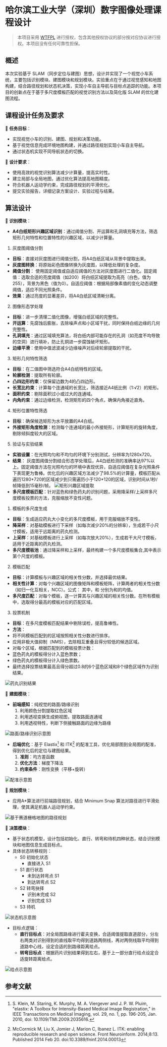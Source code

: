 # 哈尔滨工业大学（深圳）数字图像处理课程设计

> 本项目采用 [WTFPL](http://www.wtfpl.net/) 进行授权，包含其他授权协议的部分按对应协议进行授权。本项目没有任何可靠性担保。

## 概述

本次实验基于 SLAM（同步定位与建图）思想，设计并实现了一个视觉小车系统，主要包括识别模块、建图模块和规划模块。实验重点在于通过视觉感知和地图构建，结合路径规划和状态机决策，实现小车自主导航与目标点追踪的功能。本项目的创新点在于基于多尺度模板匹配的视觉识别方法以及简化版 SLAM 的优化建图流程。

## 课程设计任务及要求

 **任务目标**：

* 实现视觉小车的识别、建图、规划和决策功能。
* 基于视觉信息完成环境地图构建，并通过路径规划实现小车自主导航。
* 通过状态机实现不同导航状态的切换。

 **设计要求**：

* 使用高效的视觉识别算法减少计算量，提高实时性。
* 建立局部与全局地图，通过优化算法提高地图精度。
* 符合机器人运动学约束，完成路径规划的平滑优化。
* 提交实验报告，详细记录方案设计、实验过程与结果。

## 算法设计

 **识别模块**：

* **A4白纸矩形兴趣区域识别**：通过阈值分割、开运算和孔洞填充等方法，筛选矩形几何特性和位置特性的兴趣区域，以减少计算量。

1. 灰度图阈值分割

* **目标**：直接对灰度图进行阈值分割，将A4白纸区域从背景中提取出来。
* **灰度图转换**：将原始彩色图像转换为灰度图，以降低处理的复杂度。
* **阈值分割**： 使用固定阈值或自适应阈值的方法对灰度图进行二值化。固定阈值：选取合适的亮度阈值（如200）将白纸区域提取为高亮（白色，值为255），背景为黑色（值为0）。自适应阈值：根据局部像素值的变化动态调整阈值，适应不同光照条件。
* **效果**：通过亮度的显著差异，将A4白纸区域清晰分离。

2. 图像形态学处理

* **目标**：进一步清理二值化图像，增强白纸区域的完整性。
* **开运算**：先腐蚀后膨胀，去除噪声点和小区域干扰，同时保持白纸边缘的几何完整性。
* **孔洞填充**：通过区域填充算法，将白纸内部可能存在的孔洞（如亮度不均导致的空洞）进行填补，防止孔铜进一步腐蚀破坏矩形。
* **边缘平滑**：使用中值滤波减少边缘噪声对后续轮廓提取的干扰。

3. 矩形几何特性筛选

* **目标**：在二值图中筛选符合A4白纸特性的区域。
* **轮廓检测**：提取所有轮廓。
* **凸四边形约束**：仅保留边数为4的凸四边形。
* **长宽比约束**：计算每个连通域的长宽比，筛选接近A4纸比例（1:√2）的矩形。
* **面积约束**：剔除面积过小或过大的连通域。
* **内角约束**：通过边缘检测，检测矩形的四个角点，确保内角接近直角。

4. 矩形位置特性筛选

* **目标**：确保候选矩形为水平放置的A4白纸。
* **外接矩形角度检测**：检测每个连通域的最小外接矩形，计算矩形的旋转角度，剔除倾斜度较大的区域。

5. 验证与实验结果

* **实验设置**：在光照均匀和不均匀的环境下分别测试，分辨率为1280x720。
* **结果**： 灰度图阈值分割结合形态学处理后，A4白纸检测的准确率达97%以上。固定阈值方法在光照均匀的环境中表现优异，自适应阈值在复杂光照条件下表现更为鲁棒。优化后的兴趣区域方法减少了98.5%的计算量，模板匹配从遍历1280\*720的区域减少到只需遍历小于120\*120的区域，识别时间从1秒/帧降低到15毫秒/帧。
![矩形兴趣区域提取](./img/i1.png)
* **多尺度模板匹配**：针对蓝色和绿色药丸的识别问题，采用降采样/上采样多尺度模板投票的方法，克服缩放不变性问题。

1. 模板的多尺度生成

* **目标**：生成适应药丸大小变化的多尺度模板，用于克服缩放不变性。
* **降采样**：对基础模板进行下采样（如每次减少20%的分辨率），生成若干小尺寸模板，适用于远距离的药丸检测。
* **上采样**：对基础模板进行上采样（如每次放大20%），生成若干大尺寸模板，适用于近距离的药丸检测。
* **多尺度模板池**：通过降采样和上采样，最终构建一个多尺度模板集合,其中​表示第个尺度的模板。

2. 模板匹配

* **目标**：计算模板与兴趣区域的相关性分数，并选择最优结果。
* **相关性计算**：对每个兴趣区域的图像矩阵和模板矩阵 ​，计算两者的相关性分数（如归一化互相关，NCC）。公式： 其中，和 分别为和的均值。
* **多尺度匹配**：对每个模板 ​，逐一计算其与兴趣区域的相关性分数。在所有模板中，选取得分最高的模板对应的匹配区域。

3. 投票机制

* **目标**：在多尺度模板匹配结果中剔除误检，提高鲁棒性。
* **方法**：
* 将不同模板匹配到的区域按照相关性分数进行排序。
* 应用非极大值抑制（NMS），去除相互重叠且得分较低的候选区域。
* 对每个区域，根据匹配到的模板投票计数：
* 蓝色药丸的模板得分计入蓝色票数；
* 绿色药丸的模板得分计入绿色票数。
* 最终选择投票结果最高且得分超过0.8的6个蓝色区域和8个绿色区域作为识别结果。

![药丸识别结果](./img/i2.png)

 **建图模块**：

* **前端感知**：纯视觉的路面/路缘识别
  1. 利用颜色分割提取红色区域
  2. 利用透视变换生成俯视图，提取路面连通域
  3. 利用透视特性，判断下侧接触路面的边缘为路缘

![路面/路缘识别示意图](./img/i3.png)

* **后端优化**：基于 Elastix[^1] 和 ITK[^2] 的配准工具，优化局部图到全局图的配准，得到优化后的定位与建图结果。
  1. **准则**：均方差函数
  2. **优化方法**：梯度下降法
  3. **约束条件**：刚性变换（平移+旋转）

![配准示意图](./img/i4.png)

 **规划模块**：

* 应用A\*算法进行前端路径规划，结合 Minimum Snap 算法对路径进行平滑处理，使其满足机器人运动学约束。

![基于赛道栅格地图的路径规划](./img/i5.png)

 **决策模块**：

* 基于状态机模型，设计包括初始化、直行、转弯和待机四种状态，结合识别模块和地图信息生成目标点。
* 具体状态转移规则：
  + S0 初始化状态
    - 直接进入 S1
  + S1 直行状态
    - 未到达转弯点 S1
    - 到达转弯点 S2
  + S2 转弯抉择
    - 识别未完成 S2
    - 识别完成 S3
  + S3 待机

![状态机示意图](./img/i6.png)

* 目标点逻辑：
  + **直行目标点**：对全局图路缘进行霍夫变换，合适阈值提取直道部分，分左右两类对识别得到的直线取平均得到道路两侧线，再对两侧线取平均得到道路中心线，设定合适的到路缘距离给点。
  + **转弯目标点**：根据药片识别结果得到左右，基于上一部分直行给点设定合适旋转距离给点。

![给点示意图](./img/i7.png)

## 参考文献

[^1]: S. Klein, M. Staring, K. Murphy, M. A. Viergever and J. P. W. Pluim, "elastix: A Toolbox for Intensity-Based Medical Image Registration," in IEEE Transactions on Medical Imaging, vol. 29, no. 1, pp. 196-205, Jan. 2010, doi: 10.1109/TMI.2009.2035616.

[^2]: McCormick M, Liu X, Jomier J, Marion C, Ibanez L. ITK: enabling reproducible research and open science. Front Neuroinform. 2014;8:13. Published 2014 Feb 20. doi:10.3389/fninf.2014.00013

[^3]: D. Mellinger and V. Kumar, "Minimum snap trajectory generation and control for quadrotors," 2011 IEEE International Conference on Robotics and Automation, Shanghai, China, 2011, pp. 2520-2525, doi: 10.1109/ICRA.2011.5980409.

[^4]: X. Qi and L. Miao, "A Template Matching Method for Multi-Scale and Rotated Images Using Ring Projection Vector Conversion," 2018 IEEE 3rd International Conference on Image, Vision and Computing (ICIVC), Chongqing, China, 2018, pp. 45-49, doi: 10.1109/ICIVC.2018.8492726.

[^5]: X. Zhou, Z. Wang, H. Ye, C. Xu and F. Gao, "EGO-Planner: An ESDF-Free Gradient-Based Local Planner for Quadrotors," in IEEE Robotics and Automation Letters, vol. 6, no. 2, pp. 478-485, April 2021, doi: 10.1109/LRA.2020.3047728.

